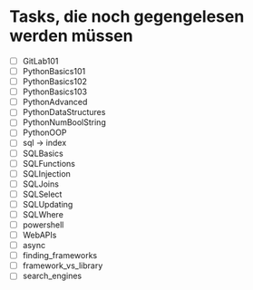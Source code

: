 # Tasks, die noch gegengelesen werden müssen

- [ ] GitLab101
- [ ] PythonBasics101
- [ ] PythonBasics102
- [ ] PythonBasics103
- [ ] PythonAdvanced
- [ ] PythonDataStructures
- [ ] PythonNumBoolString
- [ ] PythonOOP
- [ ] sql -> index
- [ ] SQLBasics
- [ ] SQLFunctions
- [ ] SQLInjection
- [ ] SQLJoins
- [ ] SQLSelect
- [ ] SQLUpdating
- [ ] SQLWhere
- [ ] powershell
- [ ] WebAPIs
- [ ] async
- [ ] finding_frameworks
- [ ] framework_vs_library
- [ ] search_engines